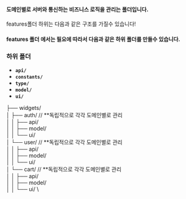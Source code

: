 #### 도메인별로 서버와 통신하는 비즈니스 로직을 관리는 폴더입니다.

features폴더 하위는 다음과 같은 구조를 가질수 있습니다!

#### features 폴더 에서는 필요에 따라서 다음과 같은 하위 폴더를 만들수 있습니다.

### 하위 폴더

- **`api/`**
- **`constants/`**
- **`type/`**
- **`model/`**
- **`ui/`**

├── widgets/ \
│ ├── auth/ // **독립적으로 각각 도메인별로 관리\
│ │ ├── api/ \
│ │ ├── model/ \
│ │ └── ui/ \
│ └── user/ // **독립적으로 각각 도메인별로 관리\
│ │ ├── api/ \
│ │ ├── model/ \
│ │ └── ui/ \
│ └── cart/ // \*\*독립적으로 각각 도메인별로 관리\
│ │ ├── api/ \
│ │ ├── model/ \
│ │ └── ui/ \
